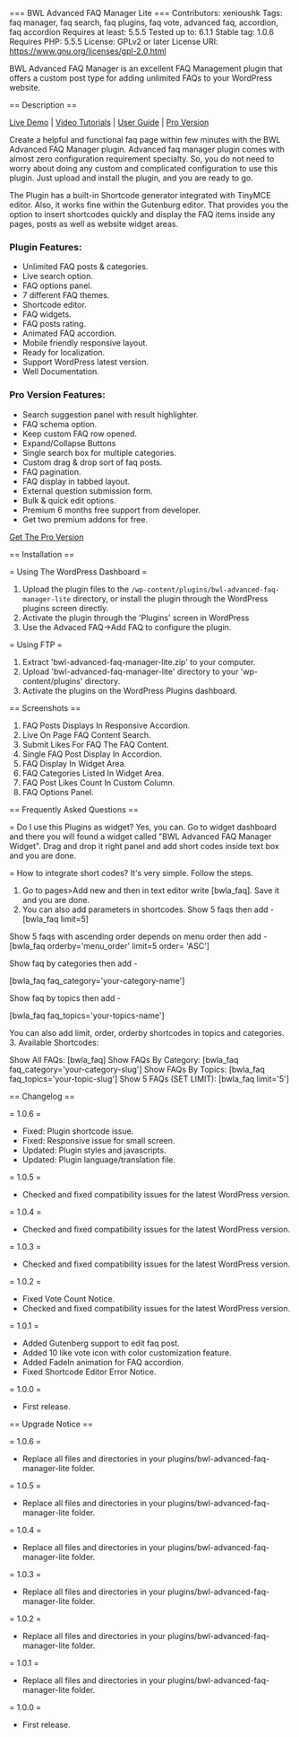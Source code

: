 === BWL Advanced FAQ Manager Lite ===
Contributors: xenioushk
Tags: faq manager, faq search, faq plugins, faq vote, advanced faq, accordion, faq accordion
Requires at least: 5.5.5
Tested up to: 6.1.1
Stable tag: 1.0.6
Requires PHP: 5.5.5
License: GPLv2 or later
License URI: https://www.gnu.org/licenses/gpl-2.0.html

BWL Advanced FAQ Manager is an excellent FAQ Management plugin that offers a custom post type for adding unlimited FAQs to your WordPress website.

== Description ==

[Live Demo](https://projects.bluewindlab.net/wpplugin/baf_landing) | [Video Tutorials](https://www.youtube.com/watch?v=tU7iOR5rRkc&list=PLxYTuQlgnCLqE7618FUZ1lrFJWTo3oRLi) | [User Guide](https://xenioushk.github.io/docs-wp-plugins/baf/index.html) | [Pro Version](https://1.envato.market/baf-wp)

<p>Create a helpful and functional faq page within few minutes with the BWL Advanced FAQ Manager plugin. Advanced faq manager plugin comes with almost zero configuration requirement specialty. So, you do not need to worry about doing any custom and complicated configuration to use this plugin. Just upload and install the plugin, and you are ready to go.</p>

<p>The Plugin has a built-in Shortcode generator integrated with TinyMCE editor. Also, it works fine within the Gutenburg editor. That provides you the option to insert shortcodes quickly and display the FAQ items inside any pages, posts as well as website widget areas.</p>

<h3>Plugin Features:</h3>

<ul>
<li>Unlimited FAQ posts & categories.</li>
<li>Live search option.</li>
<li>FAQ options panel.</li>
<li>7 different FAQ themes.</li>
<li>Shortcode editor.</li>
<li>FAQ widgets.</li>
<li>FAQ posts rating.</li>
<li>Animated FAQ accordion.</li>
<li>Mobile friendly responsive layout.</li>
<li>Ready for localization.</li>
<li>Support WordPress latest version.</li>
<li>Well Documentation.</li>
</ul>

<h3>Pro Version Features:</h3>
<ul>
    <li>Search suggestion panel with result highlighter.</li>
	<li>FAQ schema option.</li>
    <li>Keep custom FAQ row opened.</li>    
    <li>Expand/Collapse Buttons</li>    
    <li>Single search box for multiple categories.</li>    
    <li>Custom drag & drop sort of faq posts.</li>
    <li>FAQ pagination.</li>
    <li>FAQ display in tabbed layout.</li>
    <li>External question submission form.</li>
    <li>Bulk & quick edit options.</li>
    <li>Premium 6 months free support from developer.</li>
    <li>Get two premium addons for free.</li>
</ul>

<p><a href="https://1.envato.market/baf-wp">Get The Pro Version</a></p>

== Installation ==

= Using The WordPress Dashboard =

1. Upload the plugin files to the `/wp-content/plugins/bwl-advanced-faq-manager-lite` directory, or install the plugin through the WordPress plugins screen directly.
2. Activate the plugin through the 'Plugins' screen in WordPress
3. Use the Advaced FAQ->Add FAQ to configure the plugin.

= Using FTP =

1. Extract 'bwl-advanced-faq-manager-lite.zip' to your computer.
2. Upload 'bwl-advanced-faq-manager-lite' directory to your 'wp-content/plugins' directory.
3. Activate the plugins on the WordPress Plugins dashboard.

== Screenshots ==

1. FAQ Posts Displays In Responsive Accordion.
2. Live On Page FAQ Content Search.
3. Submit Likes For FAQ The FAQ Content.
4. Single FAQ Post Display In Accordion.
5. FAQ Display In Widget Area.
6. FAQ Categories Listed In Widget Area.
7. FAQ Post Likes Count In Custom Column.
8. FAQ Options Panel.

== Frequently Asked Questions ==

= Do I use this Plugins as widget?
Yes, you can. Go to widget dashboard and there you will found a widget called "BWL Advanced FAQ Manager Widget". Drag and drop
it right panel and add short codes inside text box and you are done.

= How to integrate short codes?
It's very simple. Follow the steps.

1. Go to pages>Add new and then in text editor write [bwla_faq]. Save it and you are done.
2. You can also add parameters in shortcodes.
   Show 5 faqs then add -
   [bwla_faq limit=5]

Show 5 faqs with ascending order depends on menu order then add -
[bwla_faq orderby='menu_order' limit=5 order= 'ASC']

Show faq by categories then add -

[bwla_faq faq_category='your-category-name']

Show faq by topics then add -

[bwla_faq faq_topics='your-topics-name']

You can also add limit, order, orderby shortcodes in topics and categories. 3. Available Shortcodes:

Show All FAQs: [bwla_faq]
Show FAQs By Category: [bwla_faq faq_category='your-category-slug']
Show FAQs By Topics: [bwla_faq faq_topics='your-topic-slug']
Show 5 FAQs (SET LIMIT): [bwla_faq limit='5']

== Changelog ==

= 1.0.6 =

- Fixed: Plugin shortcode issue.
- Fixed: Responsive issue for small screen.
- Updated: Plugin styles and javascripts.
- Updated: Plugin language/translation file.

= 1.0.5 =

- Checked and fixed compatibility issues for the latest WordPress version.

= 1.0.4 =

- Checked and fixed compatibility issues for the latest WordPress version.

= 1.0.3 =

- Checked and fixed compatibility issues for the latest WordPress version.

= 1.0.2 =

- Fixed Vote Count Notice.
- Checked and fixed compatibility issues for the latest WordPress version.

= 1.0.1 =

- Added Gutenberg support to edit faq post.
- Added 10 like vote icon with color customization feature.
- Added FadeIn animation for FAQ accordion.
- Fixed Shortcode Editor Error Notice.

= 1.0.0 =

- First release.

== Upgrade Notice ==

= 1.0.6 =

- Replace all files and directories in your plugins/bwl-advanced-faq-manager-lite folder.

= 1.0.5 =

- Replace all files and directories in your plugins/bwl-advanced-faq-manager-lite folder.

= 1.0.4 =

- Replace all files and directories in your plugins/bwl-advanced-faq-manager-lite folder.

= 1.0.3 =

- Replace all files and directories in your plugins/bwl-advanced-faq-manager-lite folder.

= 1.0.2 =

- Replace all files and directories in your plugins/bwl-advanced-faq-manager-lite folder.

= 1.0.1 =

- Replace all files and directories in your plugins/bwl-advanced-faq-manager-lite folder.

= 1.0.0 =

- First release.
